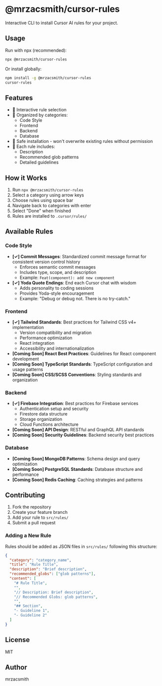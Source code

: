 # @mrzacsmith/cursor-rules

Interactive CLI to install Cursor AI rules for your project.

## Usage

Run with npx (recommended):
```bash
npx @mrzacsmith/cursor-rules
```

Or install globally:
```bash
npm install -g @mrzacsmith/cursor-rules
cursor-rules
```

## Features

- 🎯 Interactive rule selection
- 📁 Organized by categories:
  - Code Style
  - Frontend
  - Backend
  - Database
- 🔄 Safe installation - won't overwrite existing rules without permission
- 📝 Each rule includes:
  - Description
  - Recommended glob patterns
  - Detailed guidelines

## How it Works

1. Run `npx @mrzacsmith/cursor-rules`
2. Select a category using arrow keys
3. Choose rules using space bar
4. Navigate back to categories with enter
5. Select "Done" when finished
6. Rules are installed to `.cursor/rules/`

## Available Rules

### Code Style
- **[✓] Commit Messages**: Standardized commit message format for consistent version control history
  - Enforces semantic commit messages
  - Includes type, scope, and description
  - Example: `Feat(component): add new component`
- **[✓] Yoda Quote Endings**: End each Cursor chat with wisdom
  - Adds personality to coding sessions
  - Provides Yoda-style encouragement
  - Example: "Debug or debug not. There is no try-catch."

### Frontend
- **[✓] Tailwind Standards**: Best practices for Tailwind CSS v4+ implementation
  - Version compatibility and migration
  - Performance optimization
  - React integration
  - Accessibility and internationalization
- **[Coming Soon] React Best Practices**: Guidelines for React component development
- **[Coming Soon] TypeScript Standards**: TypeScript configuration and usage patterns
- **[Coming Soon] CSS/SCSS Conventions**: Styling standards and organization

### Backend
- **[✓] Firebase Integration**: Best practices for Firebase services
  - Authentication setup and security
  - Firestore data structure
  - Storage organization
  - Cloud Functions architecture
- **[Coming Soon] API Design**: RESTful and GraphQL API standards
- **[Coming Soon] Security Guidelines**: Backend security best practices

### Database
- **[Coming Soon] MongoDB Patterns**: Schema design and query optimization
- **[Coming Soon] PostgreSQL Standards**: Database structure and performance
- **[Coming Soon] Redis Caching**: Caching strategies and patterns

## Contributing

1. Fork the repository
2. Create your feature branch
3. Add your rule to `src/rules/`
4. Submit a pull request

### Adding a New Rule

Rules should be added as JSON files in `src/rules/` following this structure:
```json
{
  "category": "category_name",
  "title": "Rule Title",
  "description": "Brief description",
  "recommended_globs": ["glob patterns"],
  "content": [
    "# Rule Title",
    "",
    "// Description: Brief description",
    "// Recommended Globs: glob patterns",
    "",
    "## Section",
    "- Guideline 1",
    "- Guideline 2"
  ]
}
```

## License

MIT

## Author

mrzacsmith
